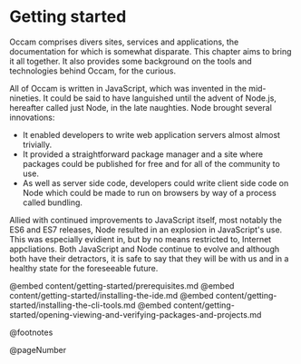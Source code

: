 # Getting started

Occam comprises divers sites, services and applications, the documentation for which is somewhat disparate.
This chapter aims to bring it all together.
It also provides some background on the tools and technologies behind Occam, for the curious.

All of Occam is written in JavaScript, which was invented in the mid-nineties. 
It could be said to have languished until the advent of Node.js, hereafter called just Node, in the late naughties.
Node brought several innovations:

* It enabled developers to write web application servers almost almost trivially.
* It provided a straightforward package manager and a site where packages could be published for free and for all of the community to use.
* As well as server side code, developers could write client side code on Node which could be made to run on browsers by way of a process called bundling.

Allied with continued improvements to JavaScript itself, most notably the ES6 and ES7 releases, Node resulted in an explosion in JavaScript's use.
This was especially evidient in, but by no means restricted to, Internet appcliations.
Both JavaScript and Node continue to evolve and although both have their detractors, it is safe to say that they will be with us and in a healthy state for the foreseeable future.

@embed content/getting-started/prerequisites.md
@embed content/getting-started/installing-the-ide.md
@embed content/getting-started/installing-the-cli-tools.md
@embed content/getting-started/opening-viewing-and-verifying-packages-and-projects.md

@footnotes

@pageNumber
